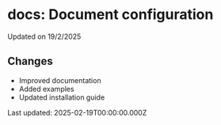 # docs: Document configuration

Updated on 19/2/2025

## Changes
- Improved documentation
- Added examples
- Updated installation guide

Last updated: 2025-02-19T00:00:00.000Z